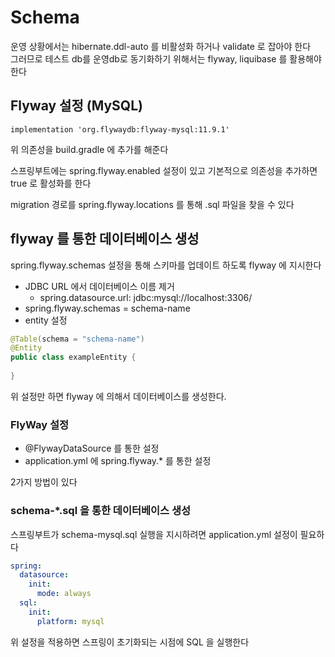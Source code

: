 # Schema

운영 상황에서는 hibernate.ddl-auto 를 비활성화 하거나 validate 로 잡아야 한다 <br>
그러므로 테스트 db를 운영db로 동기화하기 위해서는 flyway, liquibase 를 활용해야 한다 <br>

## Flyway 설정 (MySQL)
```text
implementation 'org.flywaydb:flyway-mysql:11.9.1'
```

위 의존성을 build.gradle 에 추가를 해준다 <br>

스프링부트에는 spring.flyway.enabled 설정이 있고 기본적으로 의존성을 추가하면 true 로 활성화를 한다 <br>

migration 경로를 spring.flyway.locations 를 통해 .sql 파일을 찾을 수 있다 <br>

## flyway 를 통한 데이터베이스 생성
spring.flyway.schemas 설정을 통해 스키마를 업데이트 하도록 flyway 에 지시한다 <br>

- JDBC URL 에서 데이터베이스 이름 제거
  - spring.datasource.url: jdbc:mysql://localhost:3306/
- spring.flyway.schemas = schema-name
- entity 설정
```java
@Table(schema = "schema-name")
@Entity
public class exampleEntity {
    
}
```

위 설정만 하면 flyway 에 의해서 데이터베이스를 생성한다.  <br>

### FlyWay 설정
- @FlywayDataSource 를 통한 설정
- application.yml 에 spring.flyway.* 를 통한 설정

2가지 방법이 있다 <br>

### schema-*.sql 을 통한 데이터베이스 생성
스프링부트가 schema-mysql.sql 실행을 지시하려면 application.yml 설정이 필요하다
```yaml
spring:
  datasource:
    init:
      mode: always
  sql:
    init:
      platform: mysql
```

위 설정을 적용하면 스프링이 초기화되는 시점에 SQL 을 실행한다 <br>
